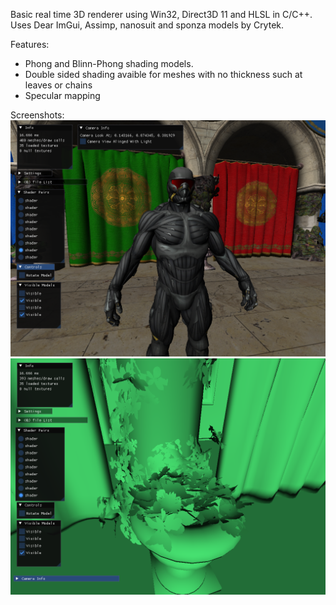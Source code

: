 Basic real time 3D renderer using Win32, Direct3D 11 and HLSL in C/C++. Uses Dear ImGui, Assimp, nanosuit and sponza models by Crytek.

Features:
- Phong and Blinn-Phong shading models.
- Double sided shading avaible for meshes with no thickness such at leaves or chains
- Specular mapping

Screenshots:
![Screenshot](screenshot0.png)
![Screenshot](screenshot1.png)
